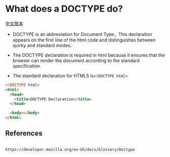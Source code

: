 # What does a DOCTYPE do?

[中文版本](HTML-DOCTYPE.md)

- DOCTYPE is an abbreviation for Document Type，This declaration appears on the first line of the html code and distinguishes between quirky and standard modes.
  <br>

- The DOCTYPE declaration is required in html because it ensures that the browser can render the document according to the standard specification.
  <br>
- The standard declaration for HTML5 is`<!DOCTYPE html>`

```html
<!DOCTYPE html>
<html>
  <head>
    <title>DOCTYPE Declaration</title>
  </head>

  <body></body>
</html>
```

## References

```text

https://developer.mozilla.org/en-US/docs/Glossary/Doctype

```
